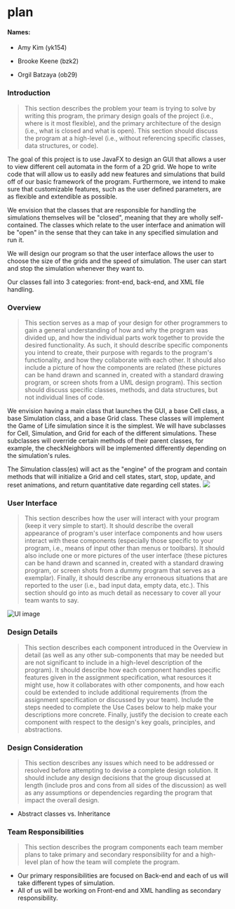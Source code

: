 # plan

#### Names:
* Amy Kim (yk154)

* Brooke Keene (bzk2)

* Orgil Batzaya (ob29)
    

### Introduction

> This section describes the problem your team is trying to solve by writing this program, the primary design goals of the project (i.e., where is it most flexible), and the primary architecture of the design (i.e., what is closed and what is open). This section should discuss the program at a high-level (i.e., without referencing specific classes, data structures, or code).

The goal of this project is to use JavaFX to design an GUI that allows a user to view different cell automata in the form of a 2D grid. We hope to write code that will allow us to easily add new features and simulations that build off of our basic framework of the program. Furthermore, we intend to make sure that customizable features, such as the user defined parameters, are as flexible and extendible as possible. 

We envision that the classes that are responsible for handling the simulations themselves will be "closed", meaning that they are wholly self-contained. The classes which relate to the user interface and animation will be "open" in the sense that they can take in any specified simulation and run it.

We will design our program so that the user interface allows the user to choose the size of the grids and the speed of simulation. The user can start and stop the simulation whenever they want to.

Our classes fall into 3 categories: front-end, back-end, and XML file handling. 

### Overview

> This section serves as a map of your design for other programmers to gain a general understanding of how and why the program was divided up, and how the individual parts work together to provide the desired functionality. As such, it should describe specific components you intend to create, their purpose with regards to the program's functionality, and how they collaborate with each other. It should also include a picture of how the components are related (these pictures can be hand drawn and scanned in, created with a standard drawing program, or screen shots from a UML design program). This section should discuss specific classes, methods, and data structures, but not individual lines of code.

We envision having a main class that launches the GUI, a base Cell class, a base Simulation class, and a base Grid class. These classes will implement the Game of Life simulation since it is the simplest. We will have subclasses for Cell, Simulation, and Grid for each of the different simulations. These subclasses will override certain methods of their parent classes, for example, the
checkNeighbors will be implemented differently depending on the simulation's rules. 

The Simulation class(es) will act as the "engine" of the program and contain methods that will initialize a Grid and cell states, start, stop, update, and reset animations, and return quantitative date regarding cell states. 
![](https://)



### User Interface

> This section describes how the user will interact with your program (keep it very simple to start). It should describe the overall appearance of program's user interface components and how users interact with these components (especially those specific to your program, i.e., means of input other than menus or toolbars). It should also include one or more pictures of the user interface (these pictures can be hand drawn and scanned in, created with a standard drawing program, or screen shots from a dummy program that serves as a exemplar). Finally, it should describe any erroneous situations that are reported to the user (i.e., bad input data, empty data, etc.). This section should go into as much detail as necessary to cover all your team wants to say.

![UI image](https://coursework.cs.duke.edu/CompSci308_2018Fall/cellsociety_team16/blob/master/doc/UIplan.png)

### Design Details 

> This section describes each component introduced in the Overview in detail (as well as any other sub-components that may be needed but are not significant to include in a high-level description of the program). It should describe how each component handles specific features given in the assignment specification, what resources it might use, how it collaborates with other components, and how each could be extended to include additional requirements (from the assignment specification or discussed by your team). Include the steps needed to complete the Use Cases below to help make your descriptions more concrete. Finally, justify the decision to create each component with respect to the design's key goals, principles, and abstractions.

### Design Consideration
> This section describes any issues which need to be addressed or resolved before attempting to devise a complete design solution. It should include any design decisions that the group discussed at length (include pros and cons from all sides of the discussion) as well as any assumptions or dependencies regarding the program that impact the overall design.

* Abstract classes vs. Inheritance

### Team Responsibilities

> This section describes the program components each team member plans to take primary and secondary responsibility for and a high-level plan of how the team will complete the program.

 * Our primary responsibilities are focused on Back-end and each of us will take different types of simulation.
 * All of us will be working on Front-end and XML handling as secondary responsibility.